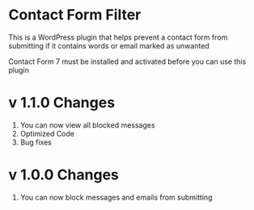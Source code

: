 # Contact Form Filter
This is a WordPress plugin that helps prevent a contact form from submitting if it contains words or email marked as unwanted

Contact Form 7 must be installed and activated before you can use this plugin

# v 1.1.0 Changes
1. You can now view all blocked messages
2. Optimized Code
3. Bug fixes

# v 1.0.0 Changes
1. You can now block messages and emails from submitting
